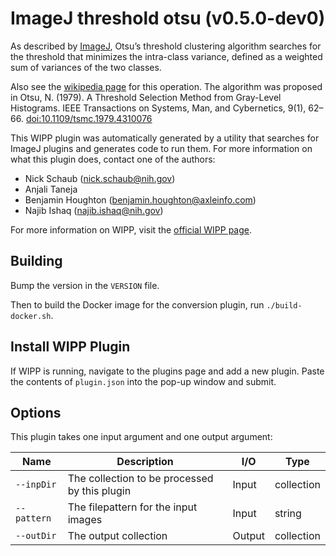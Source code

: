 # ImageJ threshold otsu (v0.5.0-dev0)

As described by [ImageJ](https://imagej.net/plugins/auto-threshold#otsu), Otsu’s
threshold clustering algorithm searches for the threshold that minimizes
the intra-class variance, defined as a weighted sum of variances of the two
classes.

Also see the [wikipedia page](https://en.wikipedia.org/wiki/Otsu's_method) for
this operation. The algorithm was proposed in Otsu, N. (1979). A Threshold
Selection Method from Gray-Level Histograms. IEEE Transactions on Systems, Man,
and Cybernetics, 9(1), 62–66. [doi:10.1109/tsmc.1979.4310076](https://doi.org/10.1109/tsmc.1979.4310076)

This WIPP plugin was automatically generated by a utility that searches for ImageJ plugins and generates code to run them.
For more information on what this plugin does, contact one of the authors:

 - Nick Schaub (nick.schaub@nih.gov)
 - Anjali Taneja
 - Benjamin Houghton (benjamin.houghton@axleinfo.com)
 - Najib Ishaq (najib.ishaq@nih.gov)

For more information on WIPP, visit the [official WIPP page](https://isg.nist.gov/deepzoomweb/software/wipp).

## Building

Bump the version in the `VERSION` file.

Then to build the Docker image for the conversion plugin, run
`./build-docker.sh`.

## Install WIPP Plugin

If WIPP is running, navigate to the plugins page and add a new plugin.
Paste the contents of `plugin.json` into the pop-up window and submit.

## Options

This plugin takes one input argument and one output argument:

| Name        | Description                                   | I/O    | Type       |
| ----------- | --------------------------------------------- | ------ | ---------- |
| `--inpDir`  | The collection to be processed by this plugin | Input  | collection |
| `--pattern` | The filepattern for the input images          | Input  | string     |
| `--outDir`  | The output collection                         | Output | collection |
